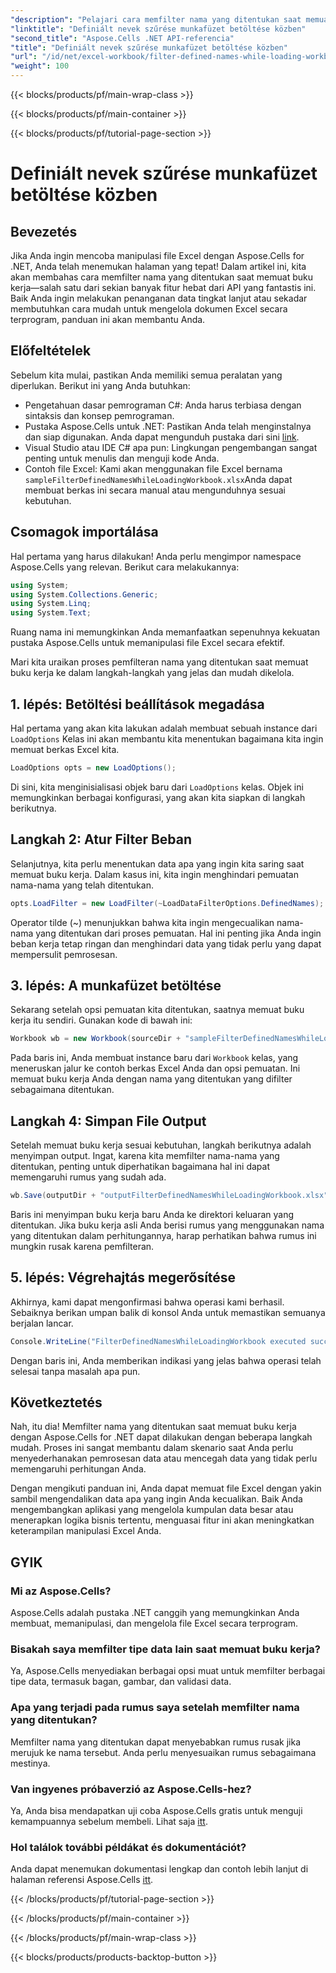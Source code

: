 ```yaml
---
"description": "Pelajari cara memfilter nama yang ditentukan saat memuat buku kerja dengan Aspose.Cells untuk .NET dalam panduan komprehensif ini."
"linktitle": "Definiált nevek szűrése munkafüzet betöltése közben"
"second_title": "Aspose.Cells .NET API-referencia"
"title": "Definiált nevek szűrése munkafüzet betöltése közben"
"url": "/id/net/excel-workbook/filter-defined-names-while-loading-workbook/"
"weight": 100
---
```


{{< blocks/products/pf/main-wrap-class >}}

{{< blocks/products/pf/main-container >}}

{{< blocks/products/pf/tutorial-page-section >}}

# Definiált nevek szűrése munkafüzet betöltése közben

## Bevezetés

Jika Anda ingin mencoba manipulasi file Excel dengan Aspose.Cells for .NET, Anda telah menemukan halaman yang tepat! Dalam artikel ini, kita akan membahas cara memfilter nama yang ditentukan saat memuat buku kerja—salah satu dari sekian banyak fitur hebat dari API yang fantastis ini. Baik Anda ingin melakukan penanganan data tingkat lanjut atau sekadar membutuhkan cara mudah untuk mengelola dokumen Excel secara terprogram, panduan ini akan membantu Anda.

## Előfeltételek

Sebelum kita mulai, pastikan Anda memiliki semua peralatan yang diperlukan. Berikut ini yang Anda butuhkan:

- Pengetahuan dasar pemrograman C#: Anda harus terbiasa dengan sintaksis dan konsep pemrograman.
- Pustaka Aspose.Cells untuk .NET: Pastikan Anda telah menginstalnya dan siap digunakan. Anda dapat mengunduh pustaka dari sini [link](https://releases.aspose.com/cells/net/).
- Visual Studio atau IDE C# apa pun: Lingkungan pengembangan sangat penting untuk menulis dan menguji kode Anda.
- Contoh file Excel: Kami akan menggunakan file Excel bernama `sampleFilterDefinedNamesWhileLoadingWorkbook.xlsx`Anda dapat membuat berkas ini secara manual atau mengunduhnya sesuai kebutuhan.

## Csomagok importálása

Hal pertama yang harus dilakukan! Anda perlu mengimpor namespace Aspose.Cells yang relevan. Berikut cara melakukannya:

```csharp
using System;
using System.Collections.Generic;
using System.Linq;
using System.Text;
```

Ruang nama ini memungkinkan Anda memanfaatkan sepenuhnya kekuatan pustaka Aspose.Cells untuk memanipulasi file Excel secara efektif.

Mari kita uraikan proses pemfilteran nama yang ditentukan saat memuat buku kerja ke dalam langkah-langkah yang jelas dan mudah dikelola.

## 1. lépés: Betöltési beállítások megadása

Hal pertama yang akan kita lakukan adalah membuat sebuah instance dari `LoadOptions` Kelas ini akan membantu kita menentukan bagaimana kita ingin memuat berkas Excel kita.

```csharp
LoadOptions opts = new LoadOptions();
```

Di sini, kita menginisialisasi objek baru dari `LoadOptions` kelas. Objek ini memungkinkan berbagai konfigurasi, yang akan kita siapkan di langkah berikutnya.

## Langkah 2: Atur Filter Beban

Selanjutnya, kita perlu menentukan data apa yang ingin kita saring saat memuat buku kerja. Dalam kasus ini, kita ingin menghindari pemuatan nama-nama yang telah ditentukan.

```csharp
opts.LoadFilter = new LoadFilter(~LoadDataFilterOptions.DefinedNames);
```

Operator tilde (~) menunjukkan bahwa kita ingin mengecualikan nama-nama yang ditentukan dari proses pemuatan. Hal ini penting jika Anda ingin beban kerja tetap ringan dan menghindari data yang tidak perlu yang dapat mempersulit pemrosesan.

## 3. lépés: A munkafüzet betöltése

Sekarang setelah opsi pemuatan kita ditentukan, saatnya memuat buku kerja itu sendiri. Gunakan kode di bawah ini:

```csharp
Workbook wb = new Workbook(sourceDir + "sampleFilterDefinedNamesWhileLoadingWorkbook.xlsx", opts);
```

Pada baris ini, Anda membuat instance baru dari `Workbook` kelas, yang meneruskan jalur ke contoh berkas Excel Anda dan opsi pemuatan. Ini memuat buku kerja Anda dengan nama yang ditentukan yang difilter sebagaimana ditentukan.

## Langkah 4: Simpan File Output

Setelah memuat buku kerja sesuai kebutuhan, langkah berikutnya adalah menyimpan output. Ingat, karena kita memfilter nama-nama yang ditentukan, penting untuk diperhatikan bagaimana hal ini dapat memengaruhi rumus yang sudah ada.

```csharp
wb.Save(outputDir + "outputFilterDefinedNamesWhileLoadingWorkbook.xlsx");
```

Baris ini menyimpan buku kerja baru Anda ke direktori keluaran yang ditentukan. Jika buku kerja asli Anda berisi rumus yang menggunakan nama yang ditentukan dalam perhitungannya, harap perhatikan bahwa rumus ini mungkin rusak karena pemfilteran.

## 5. lépés: Végrehajtás megerősítése

Akhirnya, kami dapat mengonfirmasi bahwa operasi kami berhasil. Sebaiknya berikan umpan balik di konsol Anda untuk memastikan semuanya berjalan lancar.

```csharp
Console.WriteLine("FilterDefinedNamesWhileLoadingWorkbook executed successfully.");
```

Dengan baris ini, Anda memberikan indikasi yang jelas bahwa operasi telah selesai tanpa masalah apa pun.

## Következtetés

Nah, itu dia! Memfilter nama yang ditentukan saat memuat buku kerja dengan Aspose.Cells for .NET dapat dilakukan dengan beberapa langkah mudah. Proses ini sangat membantu dalam skenario saat Anda perlu menyederhanakan pemrosesan data atau mencegah data yang tidak perlu memengaruhi perhitungan Anda.

Dengan mengikuti panduan ini, Anda dapat memuat file Excel dengan yakin sambil mengendalikan data apa yang ingin Anda kecualikan. Baik Anda mengembangkan aplikasi yang mengelola kumpulan data besar atau menerapkan logika bisnis tertentu, menguasai fitur ini akan meningkatkan keterampilan manipulasi Excel Anda.

## GYIK

### Mi az Aspose.Cells?
Aspose.Cells adalah pustaka .NET canggih yang memungkinkan Anda membuat, memanipulasi, dan mengelola file Excel secara terprogram.

### Bisakah saya memfilter tipe data lain saat memuat buku kerja?
Ya, Aspose.Cells menyediakan berbagai opsi muat untuk memfilter berbagai tipe data, termasuk bagan, gambar, dan validasi data.

### Apa yang terjadi pada rumus saya setelah memfilter nama yang ditentukan?
Memfilter nama yang ditentukan dapat menyebabkan rumus rusak jika merujuk ke nama tersebut. Anda perlu menyesuaikan rumus sebagaimana mestinya.

### Van ingyenes próbaverzió az Aspose.Cells-hez?
Ya, Anda bisa mendapatkan uji coba Aspose.Cells gratis untuk menguji kemampuannya sebelum membeli. Lihat saja [itt](https://releases.aspose.com/).

### Hol találok további példákat és dokumentációt?
Anda dapat menemukan dokumentasi lengkap dan contoh lebih lanjut di halaman referensi Aspose.Cells [itt](https://reference.aspose.com/cells/net/).

{{< /blocks/products/pf/tutorial-page-section >}}

{{< /blocks/products/pf/main-container >}}

{{< /blocks/products/pf/main-wrap-class >}}

{{< blocks/products/products-backtop-button >}}